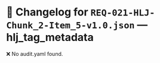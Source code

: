 # 📝 Changelog for `REQ-021-HLJ-Chunk_2-Item_5-v1.0.json` — **hlj_tag_metadata**

❌ No audit.yaml found.
